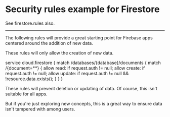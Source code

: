 # Security rules example for Firestore

See firestore.rules also.

<hr>

The following rules will provide a great starting point for Firebase apps centered around the addition of new data.

These rules will only allow the creation of new data.

service cloud.firestore {
  match /databases/{database}/documents {
    match /{document=**} {
      allow read: if request.auth != null;
      allow create: if request.auth != null;
      allow update: if request.auth != null && !resource.data.exists();
    }
  }
}

These rules will prevent deletion or updating of data. Of course, this isn't suitable for all apps.

But if you're just exploring new concepts, this is a great way to ensure data isn't tampered with among users.
